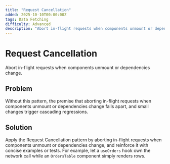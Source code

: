 ```yaml
---
title: "Request Cancellation"
added: 2025-10-10T00:00:00Z
tags: Data Fetching
difficulty: Advanced
description: "Abort in-flight requests when components unmount or dependencies change."
---
```

# Request Cancellation

Abort in-flight requests when components unmount or dependencies change.

## Problem

Without this pattern, the premise that aborting in-flight requests when components unmount or dependencies change falls apart, and small changes trigger cascading regressions.

## Solution

Apply the Request Cancellation pattern by aborting in-flight requests when components unmount or dependencies change, and reinforce it with concise examples or tests. For example, let a `useOrders` hook own the network call while an `OrdersTable` component simply renders rows.
